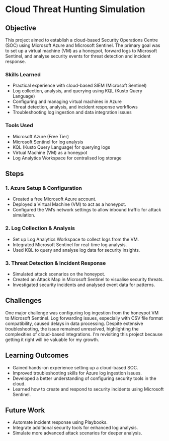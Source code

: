 # Cloud Threat Hunting Simulation

## Objective
This project aimed to establish a cloud-based Security Operations Centre (SOC) using Microsoft Azure and Microsoft Sentinel. The primary goal was to set up a virtual machine (VM) as a honeypot, forward logs to Microsoft Sentinel, and analyse security events for threat detection and incident response.

### Skills Learned
- Practical experience with cloud-based SIEM (Microsoft Sentinel)
- Log collection, analysis, and querying using KQL (Kusto Query Language)
- Configuring and managing virtual machines in Azure
- Threat detection, analysis, and incident response workflows
- Troubleshooting log ingestion and data integration issues

### Tools Used
- Microsoft Azure (Free Tier)
- Microsoft Sentinel for log analysis
- KQL (Kusto Query Language) for querying logs
- Virtual Machine (VM) as a honeypot
- Log Analytics Workspace for centralised log storage

## Steps
### 1. Azure Setup & Configuration
- Created a free Microsoft Azure account.
- Deployed a Virtual Machine (VM) to act as a honeypot.
- Configured the VM’s network settings to allow inbound traffic for attack simulation.

### 2. Log Collection & Analysis
- Set up Log Analytics Workspace to collect logs from the VM.
- Integrated Microsoft Sentinel for real-time log analysis.
- Used KQL to query and analyse log data for security insights.

### 3. Threat Detection & Incident Response
- Simulated attack scenarios on the honeypot.
- Created an Attack Map in Microsoft Sentinel to visualise security threats.
- Investigated security incidents and analysed event data for patterns.

## Challenges
One major challenge was configuring log ingestion from the honeypot VM to Microsoft Sentinel. Log forwarding issues, especially with CSV file format compatibility, caused delays in data processing. Despite extensive troubleshooting, the issue remained unresolved, highlighting the complexities of cloud-based integrations. I'm revisiting this project because getting it right will be valuable for my growth.

## Learning Outcomes
- Gained hands-on experience setting up a cloud-based SOC.
- Improved troubleshooting skills for Azure log ingestion issues.
- Developed a better understanding of configuring security tools in the cloud.
- Learned how to create and respond to security incidents using Microsoft Sentinel.

## Future Work
- Automate incident response using Playbooks.
- Integrate additional security tools for enhanced log analysis.
- Simulate more advanced attack scenarios for deeper analysis.
